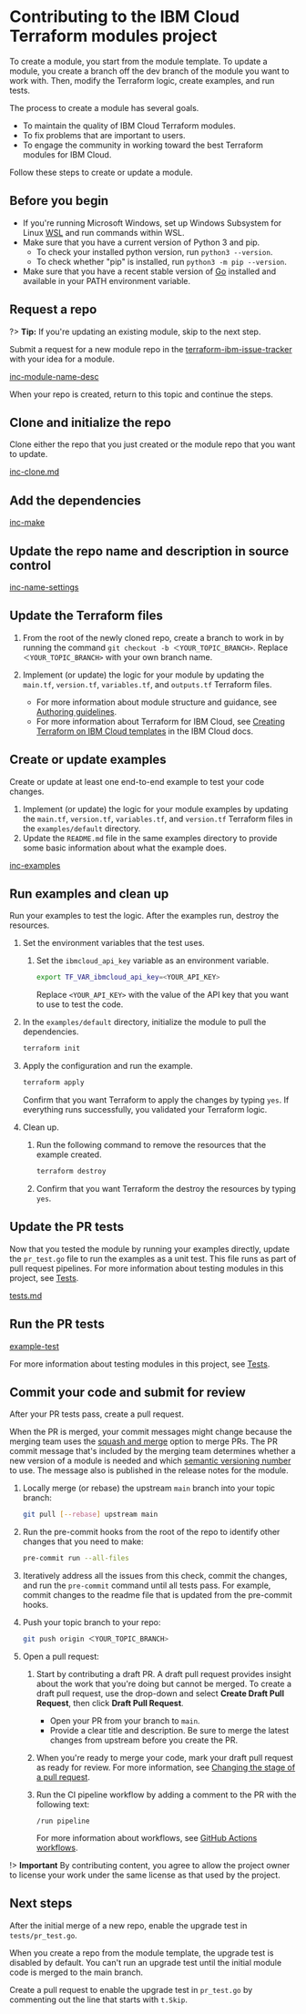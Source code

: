 # Contributing to the IBM Cloud Terraform modules project

To create a module, you start from the module template. To update a module, you create a branch off the dev branch of the module you want to work with. Then, modify the Terraform logic, create examples, and run tests.

The process to create a module has several goals.

- To maintain the quality of IBM Cloud Terraform modules.
- To fix problems that are important to users.
- To engage the community in working toward the best Terraform modules for IBM Cloud.

Follow these steps to create or update a module.

## Before you begin

- If you're running Microsoft Windows, set up Windows Subsystem for Linux [WSL](https://ubuntu.com/wsl) and run commands within WSL.
- Make sure that you have a current version of Python 3 and pip. 
    - To check your installed python version, run `python3 --version`.
    - To check whether "pip" is installed, run `python3 -m pip --version`.
- Make sure that you have a recent stable version of [Go](https://go.dev/doc/install) installed and available in your PATH environment variable.

## Request a repo

?> **Tip:** If you're updating an existing module, skip to the next step.

Submit a request for a new module repo in the [terraform-ibm-issue-tracker](https://github.com/terraform-ibm-modules/terraform-ibm-issue-tracker/issues/new/choose) with your idea for a module.

[inc-module-name-desc](inc-module-name-desc.md ':include')

When your repo is created, return to this topic and continue the steps.

## Clone and initialize the repo

Clone either the repo that you just created or the module repo that you want to update.

[inc-clone.md](inc-clone.md ':include')

## Add the dependencies

[inc-make](inc-make.md ':include')

## Update the repo name and description in source control

[inc-name-settings](inc-name-settings.md ':include')

## Update the Terraform files

1.  From the root of the newly cloned repo, create a branch to work in by running the command `git checkout -b ＜YOUR_TOPIC_BRANCH>`. Replace `＜YOUR_TOPIC_BRANCH>` with your own branch name.
1.  Implement (or update) the logic for your module by updating the `main.tf`, `version.tf`, `variables.tf`, and `outputs.tf` Terraform files.

    - For more information about module structure and guidance, see [Authoring guidelines](implementation-guidelines.md).
    - For more information about Terraform for IBM Cloud, see [Creating Terraform on IBM Cloud templates](https://cloud.ibm.com/docs/ibm-cloud-provider-for-terraform?topic=ibm-cloud-provider-for-terraform-create-tf-config) in the IBM Cloud docs.

## Create or update examples

Create or update at least one end-to-end example to test your code changes.

1.  Implement (or update) the logic for your module examples by updating the `main.tf`, `version.tf`, `variables.tf`, and `version.tf` Terraform files in the `examples/default` directory.
1.  Update the `README.md` file in the same examples directory to provide some basic information about what the example does.

[inc-examples](inc-examples.md ':include')

## Run examples and clean up

Run your examples to test the logic. After the examples run, destroy the resources.

1.  Set the environment variables that the test uses.

    1.  Set the `ibmcloud_api_key` variable as an environment variable.

        ```bash
        export TF_VAR_ibmcloud_api_key=<YOUR_API_KEY>
        ```

        Replace `<YOUR_API_KEY>` with the value of the API key that you want to use to test the code.

1.  In the `examples/default` directory, initialize the module to pull the dependencies.

    ```bash
    terraform init
    ```

1.  Apply the configuration and run the example.

    ```bash
    terraform apply
    ```

    Confirm that you want Terraform to apply the changes by typing `yes`. If everything runs successfully, you validated your Terraform logic.

1.  Clean up.

    1.  Run the following command to remove the resources that the example created.

        ```bash
        terraform destroy
        ```

    1.  Confirm that you want Terraform the destroy the resources by typing `yes`.

## Update the PR tests

Now that you tested the module by running your examples directly, update the `pr_test.go` file to run the examples as a unit test. This file runs as part of pull request pipelines. For more information about testing modules in this project, see [Tests](tests.md).

[tests.md](inc-tests-create.md ':include')

## Run the PR tests

[example-test](inc-example-test.md ':include')

For more information about testing modules in this project, see [Tests](tests.md).

## Commit your code and submit for review

After your PR tests pass, create a pull request.

When the PR is merged, your commit messages might change because the merging team uses the [squash and merge](https://docs.github.com/en/pull-requests/collaborating-with-pull-requests/incorporating-changes-from-a-pull-request/about-pull-request-merges#squash-and-merge-your-pull-request-commits) option to merge PRs. The PR commit message that's included by the merging team determines whether a new version of a module is needed and which [semantic versioning number](versioning.md) to use. The message also is published in the release notes for the module.

1.  Locally merge (or rebase) the upstream `main` branch into your topic branch:

    ```bash
    git pull [--rebase] upstream main
    ```
1.  Run the pre-commit hooks from the root of the repo to identify other changes that you need to make:

    ```bash
    pre-commit run --all-files
    ```

1.  Iteratively address all the issues from this check, commit the changes, and run the `pre-commit` command until all tests pass. For example, commit changes to the readme file that is updated from the pre-commit hooks.
1.  Push your topic branch to your repo:

    ```bash
    git push origin ＜YOUR_TOPIC_BRANCH>
    ```

1.  Open a pull request:

    1.  Start by contributing a draft PR. A draft pull request provides insight about the work that you're doing but cannot be merged. To create a draft pull request, use the drop-down and select **Create Draft Pull Request**, then click **Draft Pull Request**.
        - Open your PR from your branch to `main`.
        - Provide a clear title and description. Be sure to merge the latest changes from upstream before you create the PR.
    1.  When you're ready to merge your code, mark your draft pull request as ready for review. For more information, see [Changing the stage of a pull request](https://docs.github.com/en/pull-requests/collaborating-with-pull-requests/proposing-changes-to-your-work-with-pull-requests/changing-the-stage-of-a-pull-request).
    1.  Run the CI pipeline workflow by adding a comment to the PR with the following text:

        ```text
        /run pipeline
        ```

        For more information about workflows, see [GitHub Actions workflows](gh-actions.md).

!> **Important** By contributing content, you agree to allow the project owner to license your work under the same license as that used by the project.

## Next steps

After the initial merge of a new repo, enable the upgrade test in `tests/pr_test.go`.

When you create a repo from the module template, the upgrade test is disabled by default. You can't run an upgrade test until the initial module code is merged to the main branch.

Create a pull request to enable the upgrade test in `pr_test.go` by commenting out the line that starts with `t.Skip`.
